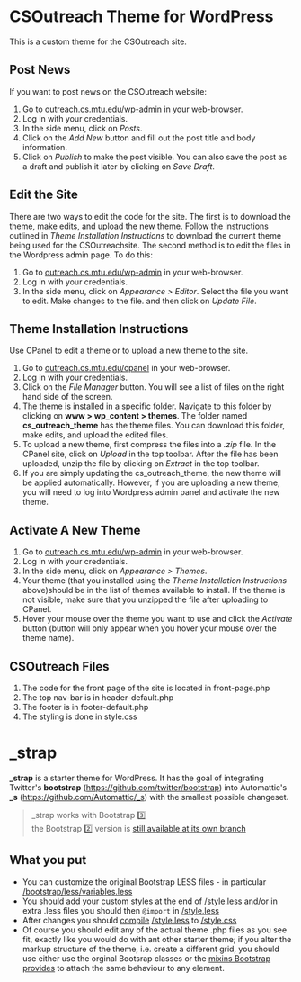 # CSOutreach Theme for WordPress

This is a custom theme for the CSOutreach site.

## Post News
If you want to post news on the CSOutreach website: 
1. Go to [outreach.cs.mtu.edu/wp-admin](outreach.cs.mtu.edu/wp-admin) in your web-browser.
2. Log in with your credentials. 
3. In the side menu, click on *Posts*.
4. Click on the *Add New* button and fill out the post title and body information. 
5. Click on *Publish* to make the post visible. You can also save the post as a draft and publish it later by clicking on *Save Draft*.

## Edit the Site
There are two ways to edit the code for the site. The first is to download the theme, make edits, and upload the new theme. Follow the instructions outlined in *Theme Installation Instructions* to download the current theme being used for the CSOutreachsite. The second method is to edit the files in the Wordpress admin page. To do this:
1. Go to [outreach.cs.mtu.edu/wp-admin](outreach.cs.mtu.edu/wp-admin) in your web-browser.
2. Log in with your credentials. 
3. In the side menu, click on *Appearance > Editor*. Select the file you want to edit. Make changes to the file. and then click on *Update File*.

## Theme Installation Instructions
Use CPanel to edit a theme or to upload a new theme to the site. 
1. Go to [outreach.cs.mtu.edu/cpanel](outreach.cs.mtu.edu/cpanel) in your web-browser.
2. Log in with your credentials.
3. Click on the *File Manager* button. You will see a list of files on the right hand side of the screen.
4. The theme is installed in a specific folder. Navigate to this folder by clicking on **www > wp_content > themes**. The folder named **cs_outreach_theme** has the theme files. You can download this folder, make edits, and upload the edited files. 
5. To upload a new theme, first compress the files into a *.zip* file. In the CPanel site, click on *Upload* in the top toolbar. After the file has been uploaded, unzip the file by clicking on *Extract* in the top toolbar.
6. If you are simply updating the cs_outreach_theme, the new theme will be applied automatically. However, if you are uploading a new theme, you will need to log into Wordpress admin panel and activate the new theme.

## Activate A New Theme
1. Go to [outreach.cs.mtu.edu/wp-admin](outreach.cs.mtu.edu/wp-admin) in your web-browser.
2. Log in with your credentials. 
3. In the side menu, click on *Appearance > Themes*.
4. Your theme (that you installed using the *Theme Installation Instructions* above)should be in the list of themes available to install. If the theme is not visible, make sure that you unzipped the file after uploading to CPanel. 
5. Hover your mouse over the theme you want to use and click the *Activate* button (button will only appear when you hover your mouse over the theme name). 

## CSOutreach Files
1. The code for the front page of the site is located in front-page.php
2. The top nav-bar is in header-default.php
3. The footer is in footer-default.php
4. The styling is done in style.css




_strap
======

**\_strap** is a starter theme for WordPress.
It has the goal of integrating Twitter's **bootstrap** (https://github.com/twitter/bootstrap) into Automattic's **\_s** (https://github.com/Automattic/_s) with the smallest possible changeset.

> \_strap works with Bootstrap :three:<br />
> the Bootstrap :two: version is [still available at its own branch](https://github.com/ptbello/_strap/tree/Bootstrap_2.3.2)

What you put
------------
* You can customize the original Bootstrap LESS files \- in particular [/bootstrap/less/variables.less](https://github.com/ptbello/_strap/blob/master/bootstrap/less/variables.less)
* You should add your custom styles at the end of [/style.less](https://github.com/ptbello/_strap/blob/master/style.less) and/or in extra .less files you should then `@import` in [/style.less](https://github.com/ptbello/_strap/blob/master/style.less)
* After changes you should [compile](http://lesscss.org/usage) [/style.less](https://github.com/ptbello/_strap/blob/master/style.less) to [/style.css](https://github.com/ptbello/_strap/blob/master/style.css)
* Of course you should edit any of the actual theme .php files as you see fit, exactly like you would do with ant other starter theme; if you alter the markup structure of the theme, i.e. create a different grid, you should use either use the orginal Bootsrap classes or the [mixins Bootstrap provides](http://getbootstrap.com/css/#grid-less) to attach the same behaviour to any element.
